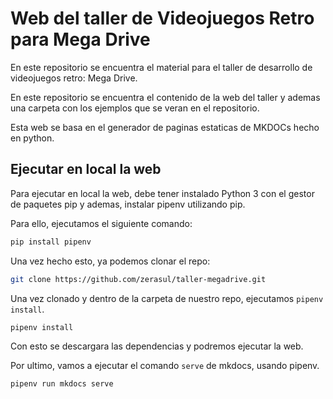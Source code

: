# Web del taller de Videojuegos Retro para Mega Drive

En este repositorio se encuentra el material para el taller de desarrollo de videojuegos retro: Mega Drive.

En este repositorio se encuentra el contenido de la web del taller y ademas una carpeta con los ejemplos que se veran en el repositorio.

Esta web se basa en el generador de paginas estaticas de MKDOCs hecho en python.

## Ejecutar en local la web

Para ejecutar en local la web, debe tener instalado Python 3 con el gestor de paquetes pip y ademas, instalar pipenv utilizando pip.

Para ello, ejecutamos el siguiente comando:

```bash
pip install pipenv
```

Una vez hecho esto, ya podemos clonar el repo:

```bash
git clone https://github.com/zerasul/taller-megadrive.git
```

Una vez clonado y dentro de la carpeta de nuestro repo, ejecutamos ```pipenv install```.

```bash
pipenv install
``` 

Con esto se descargara las dependencias y podremos ejecutar la web.

Por ultimo, vamos a ejecutar el comando ```serve``` de mkdocs, usando pipenv.

```bash
pipenv run mkdocs serve
```